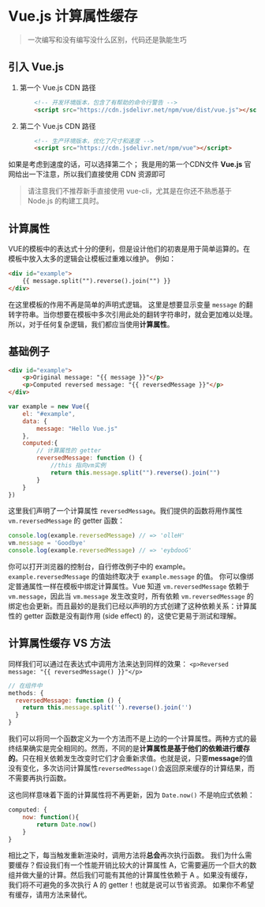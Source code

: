 # Vue.js 计算属性缓存

> 一次编写和没有编写没什么区别，代码还是孰能生巧


## 引入 Vue.js

1. 第一个 Vue.js CDN 路径

    ```html
        <!-- 开发环境版本，包含了有帮助的命令行警告 -->
        <script src="https://cdn.jsdelivr.net/npm/vue/dist/vue.js"></script>
    ```

2. 第二个 Vue.js CDN 路径

    ```html
        <!-- 生产环境版本，优化了尺寸和速度 -->
        <script src="https://cdn.jsdelivr.net/npm/vue"></script>
    ```

如果是考虑到速度的话，可以选择第二个； 我是用的第一个CDN文件
**Vue.js** 官网给出一下注意，所以我们直接使用 CDN 资源即可
> 请注意我们不推荐新手直接使用 vue-cli，尤其是在你还不熟悉基于 Node.js 的构建工具时。

## 计算属性

VUE的模板中的表达式十分的便利，但是设计他们的初衷是用于简单运算的。在模板中放入太多的逻辑会让模板过重难以维护。
例如：

```html
<div id="example">
    {{ message.split("").reverse().join("") }} 
</div>
```

在这里模板的作用不再是简单的声明式逻辑。
这里是想要显示变量 `message` 的翻转字符串。当你想要在模板中多次引用此处的翻转字符串时，就会更加难以处理。
所以，对于任何复杂逻辑，我们都应当使用**计算属性**。

## 基础例子

```html
<div id="example">
    <p>Original message: "{{ message }}"</p>
    <p>Computed reversed message: "{{ reversedMessage }}"</p>
</div>
```

```js
var example = new Vue({
    el: "#example",
    data: {
        message: "Hello Vue.js"
    },
    computed:{
        // 计算属性的 getter
        reversedMessage: function () {
            //this 指向vm实例
            return this.message.split("").reverse().join("")
        }
    }
})
```

这里我们声明了一个计算属性 `reversedMessage`。我们提供的函数将用作属性 `vm.reversedMessage` 的 getter 函数：

```js
console.log(example.reversedMessage) // => 'olleH'
vm.message = 'Goodbye'
console.log(example.reversedMessage) // => 'eybdooG'
```

你可以打开浏览器的控制台，自行修改例子中的 example。`example.reversedMessage` 的值始终取决于 `example.message` 的值。
你可以像绑定普通属性一样在模板中绑定计算属性。Vue 知道 `vm.reversedMessage` 依赖于 `vm.message`，因此当 `vm.message` 发生改变时，所有依赖 `vm.reversedMessage` 的绑定也会更新。而且最妙的是我们已经以声明的方式创建了这种依赖关系：计算属性的 getter 函数是没有副作用 (side effect) 的，这使它更易于测试和理解。

## 计算属性缓存 VS 方法

同样我们可以通过在表达式中调用方法来达到同样的效果：
`<p>Reversed message: "{{ reversedMessage() }}"</p>`

```js
// 在组件中
methods: {
  reversedMessage: function () {
    return this.message.split('').reverse().join('')
  }
}
```

我们可以将同一个函数定义为一个方法而不是上边的一个计算属性。两种方式的最终结果确实是完全相同的。然而，不同的是**计算属性是基于他们的依赖进行缓存的**。只在相关依赖发生改变时它们才会重新求值。也就是说，只要**message**的值没有变化，多次访问计算属性`reversedMessage()`会返回原来缓存的计算结果，而不需要再执行函数。

这也同样意味着下面的计算属性将不再更新，因为 `Date.now()` 不是响应式依赖：

```js
computed: {
    now: function(){
        return Date.now()
    }
}
```

相比之下，每当触发重新渲染时，调用方法将**总会**再次执行函数。
我们为什么需要缓存？假设我们有一个性能开销比较大的计算属性 A，它需要遍历一个巨大的数组并做大量的计算。然后我们可能有其他的计算属性依赖于 A 。如果没有缓存，我们将不可避免的多次执行 A 的 getter！也就是说可以节省资源。
如果你不希望有缓存，请用方法来替代。
